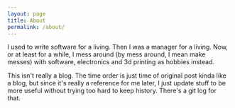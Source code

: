 ```yaml
---
layout: page
title: About
permalink: /about/
---
```


I used to write software for a living. Then I was a manager for a living.
Now, or at least for a while, I mess around (by mess around, I mean make
messes) with software, electronics and 3d printing as hobbies instead.

This isn't really a blog. The time order is just time of original post kinda
like a blog, but since it's really a reference for me later, I just update stuff
to be more useful without trying too hard to keep history. There's a git log for
that.
